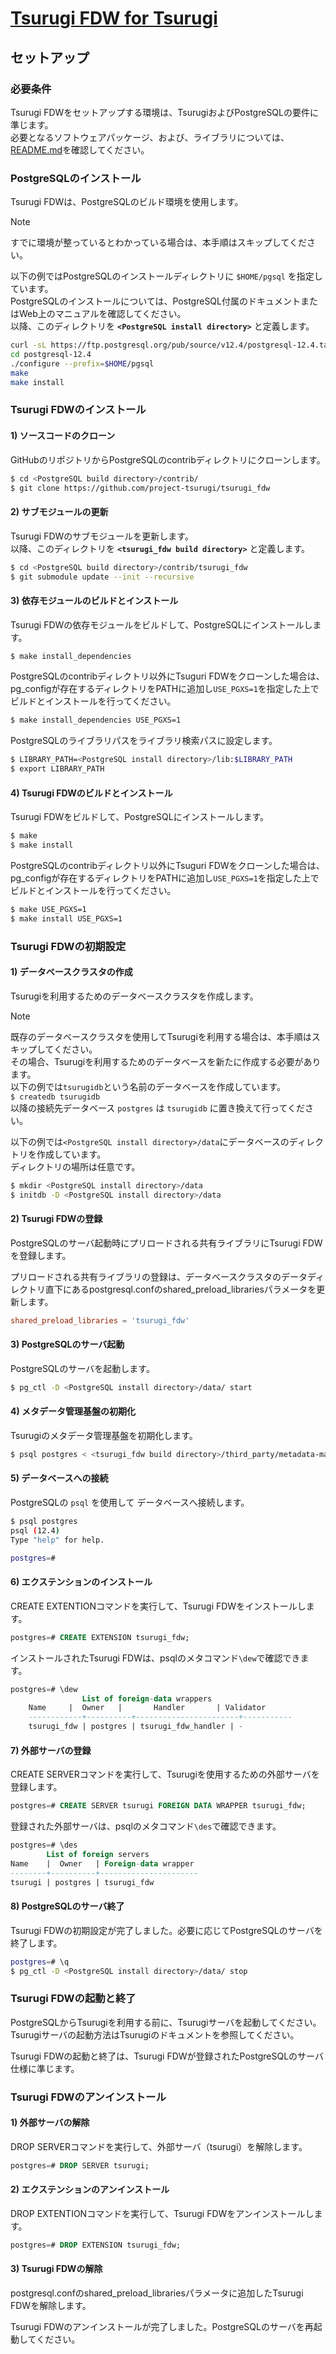 # [Tsurugi FDW for Tsurugi](./tsurugi_fdw.md)

## セットアップ

### 必要条件

Tsurugi FDWをセットアップする環境は、TsurugiおよびPostgreSQLの要件に準じます。  
必要となるソフトウェアパッケージ、および、ライブラリについては、[README.md](../README.md)を確認してください。

### PostgreSQLのインストール

Tsurugi FDWは、PostgreSQLのビルド環境を使用します。

> [!NOTE]
> すでに環境が整っているとわかっている場合は、本手順はスキップしてください。

以下の例ではPostgreSQLのインストールディレクトリに `$HOME/pgsql` を指定しています。  
PostgreSQLのインストールについては、PostgreSQL付属のドキュメントまたはWeb上のマニュアルを確認してください。  
以降、このディレクトリを **`<PostgreSQL install directory>`** と定義します。  

~~~sh
curl -sL https://ftp.postgresql.org/pub/source/v12.4/postgresql-12.4.tar.bz2 | tar -xj
cd postgresql-12.4
./configure --prefix=$HOME/pgsql
make
make install
~~~

### Tsurugi FDWのインストール

#### 1) ソースコードのクローン

GitHubのリポジトリからPostgreSQLのcontribディレクトリにクローンします。

~~~ sh
$ cd <PostgreSQL build directory>/contrib/
$ git clone https://github.com/project-tsurugi/tsurugi_fdw
~~~

#### 2) サブモジュールの更新

Tsurugi FDWのサブモジュールを更新します。  
以降、このディレクトリを **`<tsurugi_fdw build directory>`** と定義します。

~~~ sh
$ cd <PostgreSQL build directory>/contrib/tsurugi_fdw
$ git submodule update --init --recursive
~~~

#### 3) 依存モジュールのビルドとインストール

Tsurugi FDWの依存モジュールをビルドして、PostgreSQLにインストールします。

~~~ sh
$ make install_dependencies
~~~

PostgreSQLのcontribディレクトリ以外にTsuguri FDWをクローンした場合は、pg_configが存在するディレクトリをPATHに追加し`USE_PGXS=1`を指定した上でビルドとインストールを行ってください。

~~~ sh
$ make install_dependencies USE_PGXS=1
~~~

PostgreSQLのライブラリパスをライブラリ検索パスに設定します。  

~~~ sh
$ LIBRARY_PATH=<PostgreSQL install directory>/lib:$LIBRARY_PATH
$ export LIBRARY_PATH
~~~

#### 4) Tsurugi FDWのビルドとインストール

Tsurugi FDWをビルドして、PostgreSQLにインストールします。

~~~ sh
$ make
$ make install
~~~

PostgreSQLのcontribディレクトリ以外にTsuguri FDWをクローンした場合は、pg_configが存在するディレクトリをPATHに追加し`USE_PGXS=1`を指定した上でビルドとインストールを行ってください。

~~~ sh
$ make USE_PGXS=1
$ make install USE_PGXS=1
~~~

### Tsurugi FDWの初期設定

#### 1) データベースクラスタの作成

Tsurugiを利用するためのデータベースクラスタを作成します。

> [!NOTE]
> 既存のデータベースクラスタを使用してTsurugiを利用する場合は、本手順はスキップしてください。  
> その場合、Tsurugiを利用するためのデータベースを新たに作成する必要があります。  
> 以下の例では`tsurugidb`という名前のデータベースを作成しています。  
> ``` $ createdb tsurugidb ```  
> 以降の接続先データベース `postgres` は `tsurugidb` に置き換えて行ってください。  

以下の例では`<PostgreSQL install directory>/data`にデータベースのディレクトリを作成しています。  
ディレクトリの場所は任意です。

~~~ sh
$ mkdir <PostgreSQL install directory>/data
$ initdb -D <PostgreSQL install directory>/data
~~~

#### 2) Tsurugi FDWの登録

PostgreSQLのサーバ起動時にプリロードされる共有ライブラリにTsurugi FDWを登録します。

プリロードされる共有ライブラリの登録は、データベースクラスタのデータディレクトリ直下にあるpostgresql.confのshared_preload_librariesパラメータを更新します。

~~~ conf
shared_preload_libraries = 'tsurugi_fdw'
~~~

#### 3) PostgreSQLのサーバ起動

PostgreSQLのサーバを起動します。

~~~ sh
$ pg_ctl -D <PostgreSQL install directory>/data/ start
~~~

#### 4) メタデータ管理基盤の初期化

Tsurugiのメタデータ管理基盤を初期化します。

~~~ sh
$ psql postgres < <tsurugi_fdw build directory>/third_party/metadata-manager/sql/ddl.sql
~~~

#### 5) データベースへの接続

PostgreSQLの `psql` を使用して データベースへ接続します。

~~~ sh
$ psql postgres
psql (12.4)
Type "help" for help.

postgres=#
~~~

#### 6) エクステンションのインストール

CREATE EXTENTIONコマンドを実行して、Tsurugi FDWをインストールします。

~~~ sql
postgres=# CREATE EXTENSION tsurugi_fdw;
~~~

インストールされたTsurugi FDWは、psqlのメタコマンド`\dew`で確認できます。

~~~ sql
postgres=# \dew
                List of foreign-data wrappers
    Name     |  Owner   |       Handler       | Validator
    ------------+----------+-----------------------+-----------
    tsurugi_fdw | postgres | tsurugi_fdw_handler | -
~~~

#### 7) 外部サーバの登録

CREATE SERVERコマンドを実行して、Tsurugiを使用するための外部サーバを登録します。

~~~ sql
postgres=# CREATE SERVER tsurugi FOREIGN DATA WRAPPER tsurugi_fdw;
~~~

登録された外部サーバは、psqlのメタコマンド`\des`で確認できます。

~~~ sql
postgres=# \des
        List of foreign servers
Name    |  Owner   | Foreign-data wrapper
--------+----------+----------------------
tsurugi | postgres | tsurugi_fdw
~~~

#### 8) PostgreSQLのサーバ終了

Tsurugi FDWの初期設定が完了しました。必要に応じてPostgreSQLのサーバを終了します。

~~~ sh
postgres=# \q
$ pg_ctl -D <PostgreSQL install directory>/data/ stop
~~~

### Tsurugi FDWの起動と終了

PostgreSQLからTsurugiを利用する前に、Tsurugiサーバを起動してください。  
Tsurugiサーバの起動方法はTsurugiのドキュメントを参照してください。

Tsurugi FDWの起動と終了は、Tsurugi FDWが登録されたPostgreSQLのサーバ仕様に準じます。

### Tsurugi FDWのアンインストール

#### 1) 外部サーバの解除

DROP SERVERコマンドを実行して、外部サーバ（tsurugi）を解除します。

~~~ sql
postgres=# DROP SERVER tsurugi;
~~~

#### 2) エクステンションのアンインストール

DROP EXTENTIONコマンドを実行して、Tsurugi FDWをアンインストールします。

~~~ sql
postgres=# DROP EXTENSION tsurugi_fdw;
~~~

#### 3) Tsurugi FDWの解除

postgresql.confのshared_preload_librariesパラメータに追加したTsurugi FDWを解除します。

Tsurugi FDWのアンインストールが完了しました。PostgreSQLのサーバを再起動してください。

